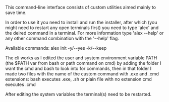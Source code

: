 This command-line interface consists of custom utilities aimed mainly to save time.

In order to use it you need to install and run the installer, after which (you might need to restart any open terminals first) you need to type 'alex' and the deired command in a terminal.
For more information type 'alex --help' or any other command combination with the '--help' flag.

Available commands:
alex init -y/--yes -k/--keep

The cli works as I edited the user and system environment variable PATH (the $PATH var from bash or path command on cmd) by adding the folder I want the cmd and bash to look into for commands, then in that folder I made two files with the name of the custom command with .exe and .cmd extensions:
    bash executes .exe, .sh or plain file with no extension
    cmd executes .cmd

After editing the system variables the terminal(s) need to be restarted.
